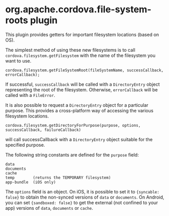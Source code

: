 org.apache.cordova.file-system-roots plugin
===========================================

This plugin provides getters for important filesystem locations (based on OS).

The simplest method of using these new filesystems is to call `cordova.filesystem.getFilesystem` with the name of the filesystem you want to use.

    cordova.filesystem.getFileSystemRoot(fileSystemName, successCallback, errorCallback);

If successful, `successCallback` will be called with a `DirectoryEntry` object representing the root of the filesystem. Otherwise, `errorCallback` will be called with a `FileError`.

It is also possible to request a `DirectoryEntry` object for a particular purpose. This provides a cross-platform way of accessing the various filesystem locations.

    cordova.filesystem.getDirectoryForPurpose(purpose, options, successCallback, failureCallback)

will call successCallback with a `DirectoryEntry` object suitable for the specified purpose.

The following string constants are defined for the `purpose` field:

    data
    documents
    cache
    temp        (returns the TEMPORARY filesystem)
    app-bundle  (iOS only)

The `options` field is an object. On iOS, it is possible to set it to
`{syncable: false}` to obtain the non-synced versions of `data` or `documents`.
On Android, you can set `{sandboxed: false}` to get the external (not confined
to your app) versions of `data`, `documents` or `cache`.
